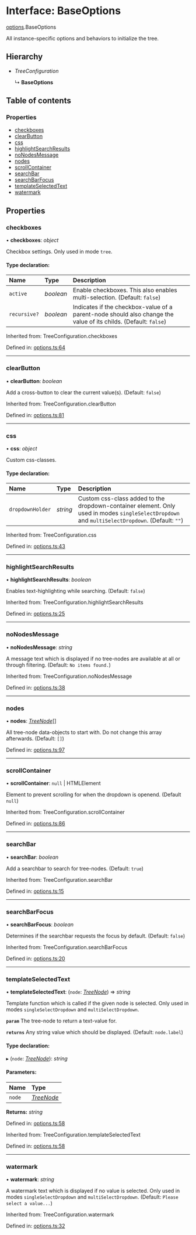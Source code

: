 # Interface: BaseOptions

[options](../modules/options.md).BaseOptions

All instance-specific options and behaviors to initialize the tree.

## Hierarchy

* *TreeConfiguration*

  ↳ **BaseOptions**

## Table of contents

### Properties

- [checkboxes](options.baseoptions.md#checkboxes)
- [clearButton](options.baseoptions.md#clearbutton)
- [css](options.baseoptions.md#css)
- [highlightSearchResults](options.baseoptions.md#highlightsearchresults)
- [noNodesMessage](options.baseoptions.md#nonodesmessage)
- [nodes](options.baseoptions.md#nodes)
- [scrollContainer](options.baseoptions.md#scrollcontainer)
- [searchBar](options.baseoptions.md#searchbar)
- [searchBarFocus](options.baseoptions.md#searchbarfocus)
- [templateSelectedText](options.baseoptions.md#templateselectedtext)
- [watermark](options.baseoptions.md#watermark)

## Properties

### checkboxes

• **checkboxes**: *object*

Checkbox settings.
Only used in mode `tree`.

#### Type declaration:

| Name | Type | Description |
| :------ | :------ | :------ |
| `active` | *boolean* | Enable checkboxes. This also enables multi-selection. (Default: `false`) |
| `recursive?` | *boolean* | Indicates if the checkbox-value of a parent-node should also change the value of its childs. (Default: `false`) |

Inherited from: TreeConfiguration.checkboxes

Defined in: [options.ts:64](https://github.com/ckotzbauer/simple-tree-component/blob/686c582/src/types/options.ts#L64)

___

### clearButton

• **clearButton**: *boolean*

Add a cross-button to clear the current value(s). (Default: `false`)

Inherited from: TreeConfiguration.clearButton

Defined in: [options.ts:81](https://github.com/ckotzbauer/simple-tree-component/blob/686c582/src/types/options.ts#L81)

___

### css

• **css**: *object*

Custom css-classes.

#### Type declaration:

| Name | Type | Description |
| :------ | :------ | :------ |
| `dropdownHolder` | *string* | Custom css-class added to the dropdown-container element. Only used in modes `singleSelectDropdown` and `multiSelectDropdown`. (Default: `""`) |

Inherited from: TreeConfiguration.css

Defined in: [options.ts:43](https://github.com/ckotzbauer/simple-tree-component/blob/686c582/src/types/options.ts#L43)

___

### highlightSearchResults

• **highlightSearchResults**: *boolean*

Enables text-highlighting while searching. (Default: `false`)

Inherited from: TreeConfiguration.highlightSearchResults

Defined in: [options.ts:25](https://github.com/ckotzbauer/simple-tree-component/blob/686c582/src/types/options.ts#L25)

___

### noNodesMessage

• **noNodesMessage**: *string*

A message text which is displayed if no tree-nodes are available at all or through filtering.
(Default: `No items found.`)

Inherited from: TreeConfiguration.noNodesMessage

Defined in: [options.ts:38](https://github.com/ckotzbauer/simple-tree-component/blob/686c582/src/types/options.ts#L38)

___

### nodes

• **nodes**: [*TreeNode*](tree_node.treenode.md)[]

All tree-node data-objects to start with. Do not change this array afterwards.
(Default: `[]`)

Defined in: [options.ts:97](https://github.com/ckotzbauer/simple-tree-component/blob/686c582/src/types/options.ts#L97)

___

### scrollContainer

• **scrollContainer**: ``null`` \| HTMLElement

Element to prevent scrolling for when the dropdown is openend. (Default `null`)

Inherited from: TreeConfiguration.scrollContainer

Defined in: [options.ts:86](https://github.com/ckotzbauer/simple-tree-component/blob/686c582/src/types/options.ts#L86)

___

### searchBar

• **searchBar**: *boolean*

Add a searchbar to search for tree-nodes. (Default: `true`)

Inherited from: TreeConfiguration.searchBar

Defined in: [options.ts:15](https://github.com/ckotzbauer/simple-tree-component/blob/686c582/src/types/options.ts#L15)

___

### searchBarFocus

• **searchBarFocus**: *boolean*

Determines if the searchbar requests the focus by default. (Default: `false`)

Inherited from: TreeConfiguration.searchBarFocus

Defined in: [options.ts:20](https://github.com/ckotzbauer/simple-tree-component/blob/686c582/src/types/options.ts#L20)

___

### templateSelectedText

• **templateSelectedText**: (`node`: [*TreeNode*](tree_node.treenode.md)) => *string*

Template function which is called if the given node is selected.
Only used in modes `singleSelectDropdown` and `multiSelectDropdown`.

**`param`** The tree-node to return a text-value for.

**`returns`** Any string value which should be displayed. (Default: `node.label`)

#### Type declaration:

▸ (`node`: [*TreeNode*](tree_node.treenode.md)): *string*

#### Parameters:

| Name | Type |
| :------ | :------ |
| `node` | [*TreeNode*](tree_node.treenode.md) |

**Returns:** *string*

Defined in: [options.ts:58](https://github.com/ckotzbauer/simple-tree-component/blob/686c582/src/types/options.ts#L58)

Inherited from: TreeConfiguration.templateSelectedText

Defined in: [options.ts:58](https://github.com/ckotzbauer/simple-tree-component/blob/686c582/src/types/options.ts#L58)

___

### watermark

• **watermark**: *string*

A watermark text which is displayed if no value is selected.
Only used in modes `singleSelectDropdown` and `multiSelectDropdown`.
(Default: `Please select a value...`)

Inherited from: TreeConfiguration.watermark

Defined in: [options.ts:32](https://github.com/ckotzbauer/simple-tree-component/blob/686c582/src/types/options.ts#L32)

